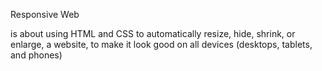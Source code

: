 Responsive Web

is about using HTML and CSS to automatically resize, hide,
shrink, or enlarge, a website, to make it look good on all devices (desktops, tablets, and phones)
